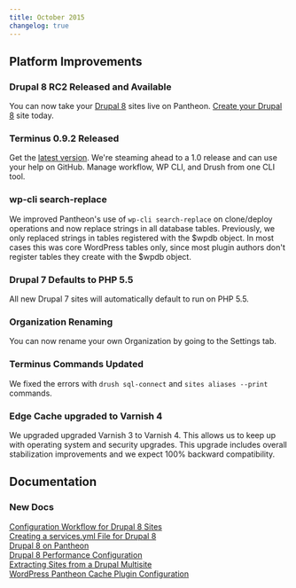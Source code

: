 ```yaml
---
title: October 2015
changelog: true
---
```


## Platform Improvements

### Drupal 8 RC2 Released and Available
You can now take your [Drupal 8](https://pantheon.io/blog/drupal-8-support-pantheon) sites live on Pantheon. [Create your Drupal 8](https://pantheon.io/d8) site today.

### Terminus 0.9.2 Released
Get the [latest version](https://github.com/pantheon-systems/cli/releases). We're steaming ahead to a 1.0 release and can use your help on GitHub. Manage workflow, WP CLI, and Drush from one CLI tool.

### wp-cli search-replace
We improved Pantheon's use of `wp-cli search-replace` on clone/deploy operations and now replace strings in all database tables. Previously, we only replaced strings in tables registered with the $wpdb object. In most cases this was core WordPress tables only, since most plugin authors don't register tables they create with the $wpdb object.

### Drupal 7 Defaults to PHP 5.5
All new Drupal 7 sites will automatically default to run on PHP 5.5.

### Organization Renaming
You can now rename your own Organization by going to the Settings tab.

### Terminus Commands Updated  
We fixed the errors with `drush sql-connect` and `sites aliases --print ` commands.

### Edge Cache upgraded to Varnish 4  
We upgraded upgraded Varnish 3 to Varnish 4. This allows us to keep up with operating system and security upgrades. This upgrade includes overall stabilization improvements and we expect 100% backward compatibility.


## Documentation

### New Docs

[Configuration Workflow for Drupal 8 Sites](/docs/drupal-8-configuration-management/)    
[Creating a services.yml File for Drupal 8](/docs/services-yml/)  
[Drupal 8 on Pantheon](/docs/drupal-8/)  
[Drupal 8 Performance Configuration](/docs/drupal-8-cache)  
[Extracting Sites from a Drupal Multisite](/docs/unwind-multisite/)  
[WordPress Pantheon Cache Plugin Configuration](/docs/wordpress-cache-plugin/)
